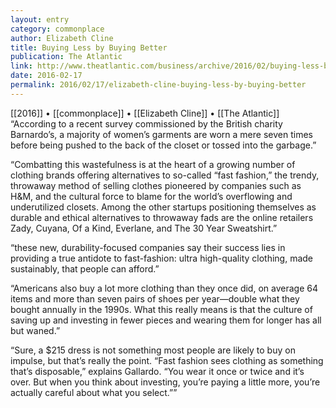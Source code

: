 ```yaml
---
layout: entry
category: commonplace
author: Elizabeth Cline
title: Buying Less by Buying Better
publication: The Atlantic
link: http://www.theatlantic.com/business/archive/2016/02/buying-less-by-buying-better/462639/
date: 2016-02-17
permalink: 2016/02/17/elizabeth-cline-buying-less-by-buying-better
---
```


[[2016]] • [[commonplace]] • [[Elizabeth Cline]] • [[The Atlantic]]
 
“According to a recent survey commissioned by the British charity Barnardo’s, a majority of women’s garments are worn a mere seven times before being pushed to the back of the closet or tossed into the garbage.”

“Combatting this wastefulness is at the heart of a growing number of clothing brands offering alternatives to so-called “fast fashion,” the trendy, throwaway method of selling clothes pioneered by companies such as H&M, and the cultural force to blame for the world’s overflowing and underutilized closets. Among the other startups positioning themselves as durable and ethical alternatives to throwaway fads are the online retailers Zady, Cuyana, Of a Kind, Everlane, and The 30 Year Sweatshirt.”

“these new, durability-focused companies say their success lies in providing a true antidote to fast-fashion: ultra high-quality clothing, made sustainably, that people can afford.”

“Americans also buy a lot more clothing than they once did, on average 64 items and more than seven pairs of shoes per year—double what they bought annually in the 1990s. What this really means is that the culture of saving up and investing in fewer pieces and wearing them for longer has all but waned.”

“Sure, a $215 dress is not something most people are likely to buy on impulse, but that’s really the point. “Fast fashion sees clothing as something that’s disposable,” explains Gallardo. “You wear it once or twice and it’s over. But when you think about investing, you’re paying a little more, you’re actually careful about what you select.””

